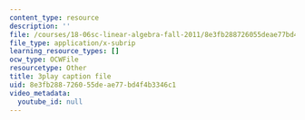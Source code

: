 ```yaml
---
content_type: resource
description: ''
file: /courses/18-06sc-linear-algebra-fall-2011/8e3fb288726055deae77bd4f4b3346c1_HgC1l_6ySkc.vtt
file_type: application/x-subrip
learning_resource_types: []
ocw_type: OCWFile
resourcetype: Other
title: 3play caption file
uid: 8e3fb288-7260-55de-ae77-bd4f4b3346c1
video_metadata:
  youtube_id: null
---
```

